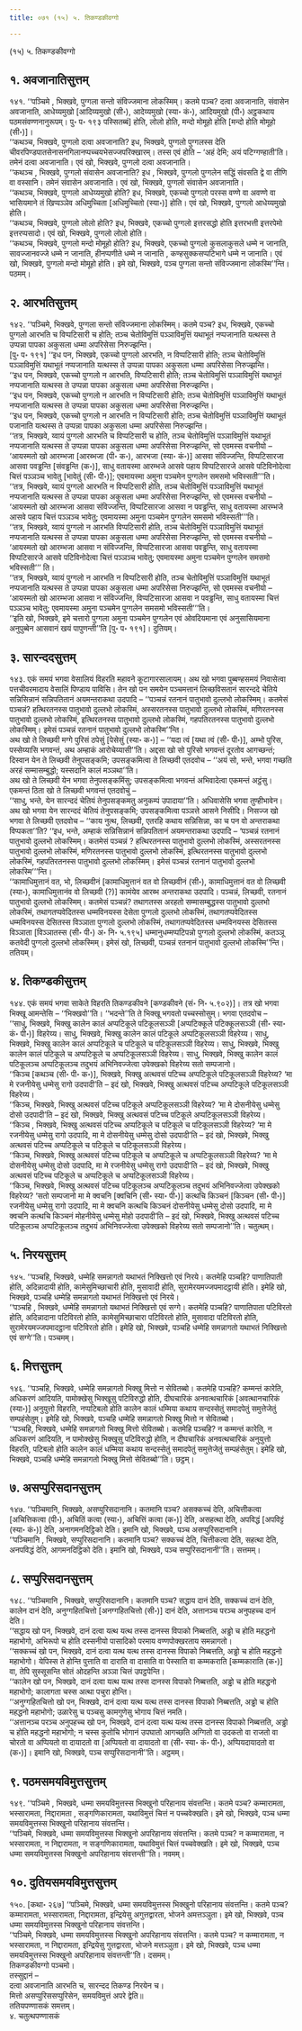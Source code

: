 ```yaml
---
title: ०७१ (१५) ५. तिकण्डकीवग्गो

---
```

(१५) ५. तिकण्डकीवग्गो  


## १. अवजानातिसुत्तम्

१४१. ‘‘पञ्चिमे , भिक्खवे, पुग्गला सन्तो संविज्जमाना लोकस्मिम्। कतमे पञ्च? दत्वा अवजानाति, संवासेन अवजानाति, आधेय्यमुखो [आदिय्यमुखो (सी॰), आदेय्यमुखो (स्या॰ कं॰), आदियमुखो (पी॰) अट्ठकथाय पठमसंवण्णनानुरूपम्। पु॰ प॰ १९३ पस्सितब्बं] होति, लोलो होति, मन्दो मोमूहो होति [मन्दो होति मोमूहो (सी॰)]।  
‘‘कथञ्च, भिक्खवे, पुग्गलो दत्वा अवजानाति? इध, भिक्खवे, पुग्गलो पुग्गलस्स देति चीवरपिण्डपातसेनासनगिलानप्पच्चयभेसज्जपरिक्खारम्। तस्स एवं होति – ‘अहं देमि; अयं पटिग्गण्हाती’ति। तमेनं दत्वा अवजानाति। एवं खो, भिक्खवे, पुग्गलो दत्वा अवजानाति।  
‘‘कथञ्च , भिक्खवे, पुग्गलो संवासेन अवजानाति? इध , भिक्खवे, पुग्गलो पुग्गलेन सद्धिं संवसति द्वे वा तीणि वा वस्सानि। तमेनं संवासेन अवजानाति। एवं खो, भिक्खवे, पुग्गलो संवासेन अवजानाति।  
‘‘कथञ्च, भिक्खवे, पुग्गलो आधेय्यमुखो होति? इध, भिक्खवे, एकच्चो पुग्गलो परस्स वण्णे वा अवण्णे वा भासियमाने तं खिप्पञ्ञेव अधिमुच्चिता [अधिमुच्चितो (स्या॰)] होति। एवं खो, भिक्खवे, पुग्गलो आधेय्यमुखो होति।  
‘‘कथञ्च, भिक्खवे, पुग्गलो लोलो होति? इध, भिक्खवे, एकच्चो पुग्गलो इत्तरसद्धो होति इत्तरभत्ती इत्तरपेमो इत्तरप्पसादो। एवं खो, भिक्खवे, पुग्गलो लोलो होति।  
‘‘कथञ्च, भिक्खवे, पुग्गलो मन्दो मोमूहो होति? इध, भिक्खवे, एकच्चो पुग्गलो कुसलाकुसले धम्मे न जानाति, सावज्जानवज्जे धम्मे न जानाति, हीनप्पणीते धम्मे न जानाति , कण्हसुक्कसप्पटिभागे धम्मे न जानाति। एवं खो, भिक्खवे, पुग्गलो मन्दो मोमूहो होति। इमे खो, भिक्खवे, पञ्च पुग्गला सन्तो संविज्जमाना लोकस्मि’’न्ति। पठमम्।  


## २. आरभतिसुत्तम्

१४२. ‘‘पञ्चिमे, भिक्खवे, पुग्गला सन्तो संविज्जमाना लोकस्मिम्। कतमे पञ्च? इध, भिक्खवे, एकच्चो पुग्गलो आरभति च विप्पटिसारी च होति; तञ्च चेतोविमुत्तिं पञ्ञाविमुत्तिं यथाभूतं नप्पजानाति यत्थस्स ते उप्पन्ना पापका अकुसला धम्मा अपरिसेसा निरुज्झन्ति।  
[पु॰ प॰ १९१] ‘‘इध पन, भिक्खवे, एकच्चो पुग्गलो आरभति, न विप्पटिसारी होति; तञ्च चेतोविमुत्तिं पञ्ञाविमुत्तिं यथाभूतं नप्पजानाति यत्थस्स ते उप्पन्ना पापका अकुसला धम्मा अपरिसेसा निरुज्झन्ति।  
‘‘इध पन, भिक्खवे, एकच्चो पुग्गलो न आरभति, विप्पटिसारी होति; तञ्च चेतोविमुत्तिं पञ्ञाविमुत्तिं यथाभूतं नप्पजानाति यत्थस्स ते उप्पन्ना पापका अकुसला धम्मा अपरिसेसा निरुज्झन्ति।  
‘‘इध पन, भिक्खवे, एकच्चो पुग्गलो न आरभति न विप्पटिसारी होति; तञ्च चेतोविमुत्तिं पञ्ञाविमुत्तिं यथाभूतं नप्पजानाति यत्थस्स ते उप्पन्ना पापका अकुसला धम्मा अपरिसेसा निरुज्झन्ति।  
‘‘इध पन, भिक्खवे, एकच्चो पुग्गलो न आरभति न विप्पटिसारी होति; तञ्च चेतोविमुत्तिं पञ्ञाविमुत्तिं यथाभूतं पजानाति यत्थस्स ते उप्पन्ना पापका अकुसला धम्मा अपरिसेसा निरुज्झन्ति।  
‘‘तत्र, भिक्खवे, य्वायं पुग्गलो आरभति च विप्पटिसारी च होति, तञ्च चेतोविमुत्तिं पञ्ञाविमुत्तिं यथाभूतं नप्पजानाति यत्थस्स ते उप्पन्ना पापका अकुसला धम्मा अपरिसेसा निरुज्झन्ति, सो एवमस्स वचनीयो – ‘आयस्मतो खो आरम्भजा [आरब्भजा (पी॰ क॰), आरभजा (स्या॰ कं॰)] आसवा संविज्जन्ति, विप्पटिसारजा आसवा पवड्ढन्ति [संवड्ढन्ति (क॰)], साधु वतायस्मा आरम्भजे आसवे पहाय विप्पटिसारजे आसवे पटिविनोदेत्वा चित्तं पञ्ञञ्च भावेतु [भावेतुं (सी॰ पी॰)]; एवमायस्मा अमुना पञ्चमेन पुग्गलेन समसमो भविस्सती’’’ति।  
‘‘तत्र, भिक्खवे, य्वायं पुग्गलो आरभति न विप्पटिसारी होति, तञ्च चेतोविमुत्तिं पञ्ञाविमुत्तिं यथाभूतं नप्पजानाति यत्थस्स ते उप्पन्ना पापका अकुसला धम्मा अपरिसेसा निरुज्झन्ति, सो एवमस्स वचनीयो – ‘आयस्मतो खो आरम्भजा आसवा संविज्जन्ति, विप्पटिसारजा आसवा न पवड्ढन्ति, साधु वतायस्मा आरम्भजे आसवे पहाय चित्तं पञ्ञञ्च भावेतु; एवमायस्मा अमुना पञ्चमेन पुग्गलेन समसमो भविस्सती’’’ति।  
‘‘तत्र, भिक्खवे, य्वायं पुग्गलो न आरभति विप्पटिसारी होति, तञ्च चेतोविमुत्तिं पञ्ञाविमुत्तिं यथाभूतं नप्पजानाति यत्थस्स ते उप्पन्ना पापका अकुसला धम्मा अपरिसेसा निरुज्झन्ति, सो एवमस्स वचनीयो – ‘आयस्मतो खो आरम्भजा आसवा न संविज्जन्ति, विप्पटिसारजा आसवा पवड्ढन्ति, साधु वतायस्मा विप्पटिसारजे आसवे पटिविनोदेत्वा चित्तं पञ्ञञ्च भावेतु; एवमायस्मा अमुना पञ्चमेन पुग्गलेन समसमो भविस्सती’’’ ति।  
‘‘तत्र, भिक्खवे, य्वायं पुग्गलो न आरभति न विप्पटिसारी होति, तञ्च चेतोविमुत्तिं पञ्ञाविमुत्तिं यथाभूतं नप्पजानाति यत्थस्स ते उप्पन्ना पापका अकुसला धम्मा अपरिसेसा निरुज्झन्ति, सो एवमस्स वचनीयो – ‘आयस्मतो खो आरम्भजा आसवा न संविज्जन्ति, विप्पटिसारजा आसवा न पवड्ढन्ति, साधु वतायस्मा चित्तं पञ्ञञ्च भावेतु; एवमायस्मा अमुना पञ्चमेन पुग्गलेन समसमो भविस्सती’’’ति।  
‘‘इति खो, भिक्खवे, इमे चत्तारो पुग्गला अमुना पञ्चमेन पुग्गलेन एवं ओवदियमाना एवं अनुसासियमाना अनुपुब्बेन आसवानं खयं पापुणन्ती’’ति [पु॰ प॰ १९१]। दुतियम्।  


## ३. सारन्ददसुत्तम्

१४३. एकं समयं भगवा वेसालियं विहरति महावने कूटागारसालायम्। अथ खो भगवा पुब्बण्हसमयं निवासेत्वा पत्तचीवरमादाय वेसालिं पिण्डाय पाविसि। तेन खो पन समयेन पञ्चमत्तानं लिच्छविसतानं सारन्ददे चेतिये सन्निसिन्नानं सन्निपतितानं अयमन्तराकथा उदपादि – ‘‘पञ्चन्नं रतनानं पातुभावो दुल्लभो लोकस्मिम्। कतमेसं पञ्चन्नं? हत्थिरतनस्स पातुभावो दुल्लभो लोकस्मिं, अस्सरतनस्स पातुभावो दुल्लभो लोकस्मिं, मणिरतनस्स पातुभावो दुल्लभो लोकस्मिं, इत्थिरतनस्स पातुभावो दुल्लभो लोकस्मिं, गहपतिरतनस्स पातुभावो दुल्लभो लोकस्मिम्। इमेसं पञ्चन्नं रतनानं पातुभावो दुल्लभो लोकस्मि’’न्ति।  
अथ खो ते लिच्छवी मग्गे पुरिसं ठपेसुं [पेसेसुं (स्या॰ क॰)] – ‘‘यदा त्वं [यथा त्वं (सी॰ पी॰)], अम्भो पुरिस, पस्सेय्यासि भगवन्तं, अथ अम्हाकं आरोचेय्यासी’’ति। अद्दसा खो सो पुरिसो भगवन्तं दूरतोव आगच्छन्तं; दिस्वान येन ते लिच्छवी तेनुपसङ्कमि; उपसङ्कमित्वा ते लिच्छवी एतदवोच – ‘‘अयं सो, भन्ते, भगवा गच्छति अरहं सम्मासम्बुद्धो; यस्सदानि कालं मञ्ञथा’’ति।  
अथ खो ते लिच्छवी येन भगवा तेनुपसङ्कमिंसु; उपसङ्कमित्वा भगवन्तं अभिवादेत्वा एकमन्तं अट्ठंसु। एकमन्तं ठिता खो ते लिच्छवी भगवन्तं एतदवोचुं –  
‘‘साधु, भन्ते, येन सारन्ददं चेतियं तेनुपसङ्कमतु अनुकम्पं उपादाया’’ति। अधिवासेसि भगवा तुण्हीभावेन। अथ खो भगवा येन सारन्ददं चेतियं तेनुपसङ्कमि; उपसङ्कमित्वा पञ्ञत्ते आसने निसीदि। निसज्ज खो भगवा ते लिच्छवी एतदवोच – ‘‘काय नुत्थ, लिच्छवी, एतरहि कथाय सन्निसिन्ना, का च पन वो अन्तराकथा विप्पकता’’ति? ‘‘इध, भन्ते, अम्हाकं सन्निसिन्नानं सन्निपतितानं अयमन्तराकथा उदपादि – ‘पञ्चन्नं रतनानं पातुभावो दुल्लभो लोकस्मिम्। कतमेसं पञ्चन्नं ? हत्थिरतनस्स पातुभावो दुल्लभो लोकस्मिं, अस्सरतनस्स पातुभावो दुल्लभो लोकस्मिं, मणिरतनस्स पातुभावो दुल्लभो लोकस्मिं, इत्थिरतनस्स पातुभावो दुल्लभो लोकस्मिं, गहपतिरतनस्स पातुभावो दुल्लभो लोकस्मिम्। इमेसं पञ्चन्नं रतनानं पातुभावो दुल्लभो लोकस्मि’’’न्ति।  
‘‘कामाधिमुत्तानं वत, भो, लिच्छवीनं [कामाधिमुत्तानं वत वो लिच्छवीनं (सी॰), कामाधिमुत्तानं वत वो लिच्छवी (स्या॰), कामाधिमुत्तानंव वो लिच्छवी (?)] कामंयेव आरब्भ अन्तराकथा उदपादि। पञ्चन्नं, लिच्छवी, रतनानं पातुभावो दुल्लभो लोकस्मिम्। कतमेसं पञ्चन्नं? तथागतस्स अरहतो सम्मासम्बुद्धस्स पातुभावो दुल्लभो लोकस्मिं, तथागतप्पवेदितस्स धम्मविनयस्स देसेता पुग्गलो दुल्लभो लोकस्मिं, तथागतप्पवेदितस्स धम्मविनयस्स देसितस्स विञ्ञाता पुग्गलो दुल्लभो लोकस्मिं, तथागतप्पवेदितस्स धम्मविनयस्स देसितस्स विञ्ञाता [विञ्ञातस्स (सी॰ पी॰) अ॰ नि॰ ५.१९५] धम्मानुधम्मप्पटिपन्नो पुग्गलो दुल्लभो लोकस्मिं, कतञ्ञू कतवेदी पुग्गलो दुल्लभो लोकस्मिम्। इमेसं खो, लिच्छवी, पञ्चन्नं रतनानं पातुभावो दुल्लभो लोकस्मि’’न्ति। ततियम्।  


## ४. तिकण्डकीसुत्तम्

१४४. एकं समयं भगवा साकेते विहरति तिकण्डकीवने [कण्डकीवने (सं॰ नि॰ ५.९०२)]। तत्र खो भगवा भिक्खू आमन्तेसि – ‘‘भिक्खवो’’ति। ‘‘भदन्ते’’ति ते भिक्खू भगवतो पच्चस्सोसुम्। भगवा एतदवोच –  
‘‘साधु, भिक्खवे, भिक्खु कालेन कालं अप्पटिकूले पटिकूलसञ्ञी [अप्पटिक्कूले पटिक्कूलसञ्ञी (सी॰ स्या॰ कं॰ पी॰)] विहरेय्य। साधु, भिक्खवे, भिक्खु कालेन कालं पटिकूले अप्पटिकूलसञ्ञी विहरेय्य। साधु, भिक्खवे, भिक्खु कालेन कालं अप्पटिकूले च पटिकूले च पटिकूलसञ्ञी विहरेय्य। साधु, भिक्खवे, भिक्खु कालेन कालं पटिकूले च अप्पटिकूले च अप्पटिकूलसञ्ञी विहरेय्य। साधु, भिक्खवे, भिक्खु कालेन कालं पटिकूलञ्च अप्पटिकूलञ्च तदुभयं अभिनिवज्जेत्वा उपेक्खको विहरेय्य सतो सम्पजानो।  
‘‘किञ्च [कथञ्च (सी॰ पी॰ क॰)], भिक्खवे, भिक्खु अत्थवसं पटिच्च अप्पटिकूले पटिकूलसञ्ञी विहरेय्य? ‘मा मे रजनीयेसु धम्मेसु रागो उदपादी’ति – इदं खो, भिक्खवे, भिक्खु अत्थवसं पटिच्च अप्पटिकूले पटिकूलसञ्ञी विहरेय्य।  
‘‘किञ्च, भिक्खवे, भिक्खु अत्थवसं पटिच्च पटिकूले अप्पटिकूलसञ्ञी विहरेय्य? ‘मा मे दोसनीयेसु धम्मेसु दोसो उदपादी’ति – इदं खो, भिक्खवे, भिक्खु अत्थवसं पटिच्च पटिकूले अप्पटिकूलसञ्ञी विहरेय्य।  
‘‘किञ्च , भिक्खवे, भिक्खु अत्थवसं पटिच्च अप्पटिकूले च पटिकूले च पटिकूलसञ्ञी विहरेय्य? ‘मा मे रजनीयेसु धम्मेसु रागो उदपादि, मा मे दोसनीयेसु धम्मेसु दोसो उदपादी’ति – इदं खो, भिक्खवे, भिक्खु अत्थवसं पटिच्च अप्पटिकूले च पटिकूले च पटिकूलसञ्ञी विहरेय्य।  
‘‘किञ्च, भिक्खवे, भिक्खु अत्थवसं पटिच्च पटिकूले च अप्पटिकूले च अप्पटिकूलसञ्ञी विहरेय्य? ‘मा मे दोसनीयेसु धम्मेसु दोसो उदपादि, मा मे रजनीयेसु धम्मेसु रागो उदपादी’ति – इदं खो, भिक्खवे, भिक्खु अत्थवसं पटिच्च पटिकूले च अप्पटिकूले च अप्पटिकूलसञ्ञी विहरेय्य।  
‘‘किञ्च, भिक्खवे, भिक्खु अत्थवसं पटिच्च पटिकूलञ्च अप्पटिकूलञ्च तदुभयं अभिनिवज्जेत्वा उपेक्खको विहरेय्य? ‘सतो सम्पजानो मा मे क्वचनि [क्वचिनि (सी॰ स्या॰ पी॰)] कत्थचि किञ्चनं [किञ्चन (सी॰ पी॰)] रजनीयेसु धम्मेसु रागो उदपादि, मा मे क्वचनि कत्थचि किञ्चनं दोसनीयेसु धम्मेसु दोसो उदपादि, मा मे क्वचनि कत्थचि किञ्चनं मोहनीयेसु धम्मेसु मोहो उदपादी’ति – इदं खो, भिक्खवे, भिक्खु अत्थवसं पटिच्च पटिकूलञ्च अप्पटिकूलञ्च तदुभयं अभिनिवज्जेत्वा उपेक्खको विहरेय्य सतो सम्पजानो’’ति। चतुत्थम्।  


## ५. निरयसुत्तम्

१४५. ‘‘पञ्चहि, भिक्खवे, धम्मेहि समन्नागतो यथाभतं निक्खित्तो एवं निरये। कतमेहि पञ्चहि? पाणातिपाती होति, अदिन्नादायी होति, कामेसुमिच्छाचारी होति, मुसावादी होति, सुरामेरयमज्जपमादट्ठायी होति। इमेहि खो, भिक्खवे, पञ्चहि धम्मेहि समन्नागतो यथाभतं निक्खित्तो एवं निरये।  
‘‘पञ्चहि , भिक्खवे, धम्मेहि समन्नागतो यथाभतं निक्खित्तो एवं सग्गे। कतमेहि पञ्चहि? पाणातिपाता पटिविरतो होति, अदिन्नादाना पटिविरतो होति, कामेसुमिच्छाचारा पटिविरतो होति, मुसावादा पटिविरतो होति, सुरामेरयमज्जपमादट्ठाना पटिविरतो होति। इमेहि खो, भिक्खवे, पञ्चहि धम्मेहि समन्नागतो यथाभतं निक्खित्तो एवं सग्गे’’ति। पञ्चमम्।  


## ६. मित्तसुत्तम्

१४६. ‘‘पञ्चहि, भिक्खवे, धम्मेहि समन्नागतो भिक्खु मित्तो न सेवितब्बो। कतमेहि पञ्चहि? कम्मन्तं कारेति, अधिकरणं आदियति, पामोक्खेसु भिक्खूसु पटिविरुद्धो होति, दीघचारिकं अनवत्थचारिकं [अवत्थानचारिकं (स्या॰)] अनुयुत्तो विहरति, नप्पटिबलो होति कालेन कालं धम्मिया कथाय सन्दस्सेतुं समादपेतुं समुत्तेजेतुं सम्पहंसेतुम्। इमेहि खो, भिक्खवे, पञ्चहि धम्मेहि समन्नागतो भिक्खु मित्तो न सेवितब्बो।  
‘‘पञ्चहि, भिक्खवे, धम्मेहि समन्नागतो भिक्खु मित्तो सेवितब्बो। कतमेहि पञ्चहि? न कम्मन्तं कारेति, न अधिकरणं आदियति, न पामोक्खेसु भिक्खूसु पटिविरुद्धो होति, न दीघचारिकं अनवत्थचारिकं अनुयुत्तो विहरति, पटिबलो होति कालेन कालं धम्मिया कथाय सन्दस्सेतुं समादपेतुं समुत्तेजेतुं सम्पहंसेतुम्। इमेहि खो, भिक्खवे, पञ्चहि धम्मेहि समन्नागतो भिक्खु मित्तो सेवितब्बो’’ति। छट्ठम्।  


## ७. असप्पुरिसदानसुत्तम्

१४७. ‘‘पञ्चिमानि, भिक्खवे, असप्पुरिसदानानि। कतमानि पञ्च? असक्कच्चं देति, अचित्तीकत्वा [अचित्तिकत्वा (पी॰), अचितिं कत्वा (स्या॰), अचित्तिं कत्वा (क॰)] देति, असहत्था देति, अपविद्धं [अपविट्टं (स्या॰ कं॰)] देति, अनागमनदिट्ठिको देति। इमानि खो, भिक्खवे, पञ्च असप्पुरिसदानानि।  
‘‘पञ्चिमानि , भिक्खवे, सप्पुरिसदानानि। कतमानि पञ्च? सक्कच्चं देति, चित्तीकत्वा देति, सहत्था देति, अनपविद्धं देति, आगमनदिट्ठिको देति। इमानि खो, भिक्खवे, पञ्च सप्पुरिसदानानी’’ति। सत्तमम्।  


## ८. सप्पुरिसदानसुत्तम्

१४८. ‘‘पञ्चिमानि , भिक्खवे, सप्पुरिसदानानि। कतमानि पञ्च? सद्धाय दानं देति, सक्कच्चं दानं देति, कालेन दानं देति, अनुग्गहितचित्तो [अनग्गहितचित्तो (सी॰)] दानं देति, अत्तानञ्च परञ्च अनुपहच्च दानं देति।  
‘‘सद्धाय खो पन, भिक्खवे, दानं दत्वा यत्थ यत्थ तस्स दानस्स विपाको निब्बत्तति, अड्ढो च होति महद्धनो महाभोगो, अभिरूपो च होति दस्सनीयो पासादिको परमाय वण्णपोक्खरताय समन्नागतो।  
‘‘सक्कच्चं खो पन, भिक्खवे, दानं दत्वा यत्थ यत्थ तस्स दानस्स विपाको निब्बत्तति, अड्ढो च होति महद्धनो महाभोगो। येपिस्स ते होन्ति पुत्ताति वा दाराति वा दासाति वा पेस्साति वा कम्मकराति [कम्मकाराति (क॰)] वा, तेपि सुस्सूसन्ति सोतं ओदहन्ति अञ्ञा चित्तं उपट्ठपेन्ति।  
‘‘कालेन खो पन, भिक्खवे, दानं दत्वा यत्थ यत्थ तस्स दानस्स विपाको निब्बत्तति, अड्ढो च होति महद्धनो महाभोगो; कालागता चस्स अत्था पचुरा होन्ति।  
‘‘अनुग्गहितचित्तो खो पन, भिक्खवे, दानं दत्वा यत्थ यत्थ तस्स दानस्स विपाको निब्बत्तति, अड्ढो च होति महद्धनो महाभोगो; उळारेसु च पञ्चसु कामगुणेसु भोगाय चित्तं नमति।  
‘‘अत्तानञ्च परञ्च अनुपहच्च खो पन, भिक्खवे, दानं दत्वा यत्थ यत्थ तस्स दानस्स विपाको निब्बत्तति, अड्ढो च होति महद्धनो महाभोगो; न चस्स कुतोचि भोगानं उपघातो आगच्छति अग्गितो वा उदकतो वा राजतो वा चोरतो वा अप्पियतो वा दायादतो वा [अप्पियतो वा दायादतो वा (सी॰ स्या॰ कं॰ पी॰), अप्पियदायादतो वा (क॰)]। इमानि खो, भिक्खवे, पञ्च सप्पुरिसदानानी’’ति। अट्ठमम्।  


## ९. पठमसमयविमुत्तसुत्तम्

१४९. ‘‘पञ्चिमे , भिक्खवे, धम्मा समयविमुत्तस्स भिक्खुनो परिहानाय संवत्तन्ति। कतमे पञ्च? कम्मारामता, भस्सारामता, निद्दारामता , सङ्गणिकारामता, यथाविमुत्तं चित्तं न पच्चवेक्खति। इमे खो, भिक्खवे, पञ्च धम्मा समयविमुत्तस्स भिक्खुनो परिहानाय संवत्तन्ति।  
‘‘पञ्चिमे, भिक्खवे, धम्मा समयविमुत्तस्स भिक्खुनो अपरिहानाय संवत्तन्ति। कतमे पञ्च? न कम्मारामता, न भस्सारामता, न निद्दारामता, न सङ्गणिकारामता, यथाविमुत्तं चित्तं पच्चवेक्खति। इमे खो, भिक्खवे, पञ्च धम्मा समयविमुत्तस्स भिक्खुनो अपरिहानाय संवत्तन्ती’’ति। नवमम्।  


## १०. दुतियसमयविमुत्तसुत्तम्

१५०. [कथा॰ २६७] ‘‘पञ्चिमे, भिक्खवे, धम्मा समयविमुत्तस्स भिक्खुनो परिहानाय संवत्तन्ति। कतमे पञ्च? कम्मारामता, भस्सारामता, निद्दारामता, इन्द्रियेसु अगुत्तद्वारता, भोजने अमत्तञ्ञुता। इमे खो, भिक्खवे, पञ्च धम्मा समयविमुत्तस्स भिक्खुनो परिहानाय संवत्तन्ति।  
‘‘पञ्चिमे, भिक्खवे, धम्मा समयविमुत्तस्स भिक्खुनो अपरिहानाय संवत्तन्ति। कतमे पञ्च? न कम्मारामता, न भस्सारामता, न निद्दारामता, इन्द्रियेसु गुत्तद्वारता, भोजने मत्तञ्ञुता। इमे खो, भिक्खवे, पञ्च धम्मा समयविमुत्तस्स भिक्खुनो अपरिहानाय संवत्तन्ती’’ति। दसमम्।  
तिकण्डकीवग्गो पञ्चमो।  
तस्सुद्दानं –  
दत्वा अवजानाति आरभति च, सारन्दद तिकण्ड निरयेन च।  
मित्तो असप्पुरिससप्पुरिसेन, समयविमुत्तं अपरे द्वेति॥  
ततियपण्णासकं समत्तम्।  
४. चतुत्थपण्णासकं  